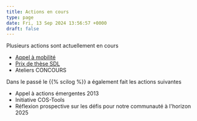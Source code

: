 ```yaml
---
title: Actions en cours
type: page
date: Fri, 13 Sep 2024 13:56:57 +0000
draft: false
---
```


Plusieurs actions sont actuellement en cours

  * [Appel à mobilité](https://gdr-gpl.cnrs.fr/?page_id=415)
  * [Prix de thèse SDL](https://gdr-gpl.cnrs.fr/?page_id=376)
  * Ateliers CONCOURS



Dans le passé le {{% scilog %}} a également fait les actions suivantes

  * Appel à actions émergentes 2013
  * Initiative COS-Tools
  * Réflexion prospective sur les défis pour notre communauté à l'horizon 2025


